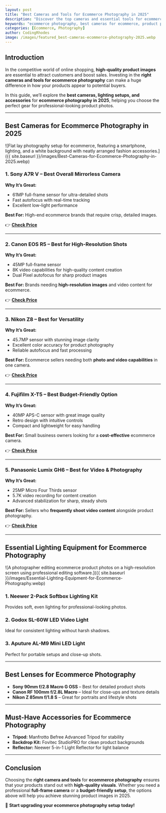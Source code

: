 ```yaml
---
layout: post
title: "Best Cameras and Tools for Ecommerce Photography in 2025"
description: "Discover the top cameras and essential tools for ecommerce photography in 2025. Learn how to capture stunning product images with the best gear."
keywords: "ecommerce photography, best cameras for ecommerce, product photography tools, ecommerce photo setup, 2025 photography gear"
categories: [Ecommerce, Photography]
author: CodingRhodes
image: /images/featured_best-cameras-ecommerce-photography-2025.webp
---
```


## Introduction

In the competitive world of online shopping, **high-quality product images** are essential to attract customers and boost sales. Investing in the **right cameras and tools for ecommerce photography** can make a huge difference in how your products appear to potential buyers.

In this guide, we’ll explore the **best cameras, lighting setups, and accessories** for **ecommerce photography in 2025**, helping you choose the perfect gear for professional-looking product photos.

---

## Best Cameras for Ecommerce Photography in 2025

![Flat lay photography setup for ecommerce, featuring a smartphone, lighting, and a white background with neatly arranged fashion accessories.]({{ site.baseurl }}/images/Best-Cameras-for-Ecommerce-Photography-in-2025.webp)

### **1. Sony A7R V – Best Overall Mirrorless Camera**

**Why It’s Great:**
- 61MP full-frame sensor for ultra-detailed shots
- Fast autofocus with real-time tracking
- Excellent low-light performance

**Best For:** High-end ecommerce brands that require crisp, detailed images.

👉 **[Check Price](#)**

---

### **2. Canon EOS R5 – Best for High-Resolution Shots**

**Why It’s Great:**
- 45MP full-frame sensor
- 8K video capabilities for high-quality content creation
- Dual Pixel autofocus for sharp product images

**Best For:** Brands needing **high-resolution images** and video content for ecommerce.

👉 **[Check Price](#)**

---

### **3. Nikon Z8 – Best for Versatility**

**Why It’s Great:**
- 45.7MP sensor with stunning image clarity
- Excellent color accuracy for product photography
- Reliable autofocus and fast processing

**Best For:** Ecommerce sellers needing both **photo and video capabilities** in one camera.

👉 **[Check Price](#)**

---

### **4. Fujifilm X-T5 – Best Budget-Friendly Option**

**Why It’s Great:**
- 40MP APS-C sensor with great image quality
- Retro design with intuitive controls
- Compact and lightweight for easy handling

**Best For:** Small business owners looking for a **cost-effective** ecommerce camera.

👉 **[Check Price](#)**

---

### **5. Panasonic Lumix GH6 – Best for Video & Photography**

**Why It’s Great:**
- 25MP Micro Four Thirds sensor
- 5.7K video recording for content creation
- Advanced stabilization for sharp, steady shots

**Best For:** Sellers who **frequently shoot video content** alongside product photography.

👉 **[Check Price](#)**

---

## Essential Lighting Equipment for Ecommerce Photography

![A photographer editing ecommerce product photos on a high-resolution screen using professional editing software.]({{ site.baseurl }}/images/Essential-Lighting-Equipment-for-Ecommerce-Photography.webp)

### **1. Neewer 2-Pack Softbox Lighting Kit**
Provides soft, even lighting for professional-looking photos.

### **2. Godox SL-60W LED Video Light**
Ideal for consistent lighting without harsh shadows.

### **3. Aputure AL-M9 Mini LED Light**
Perfect for portable setups and close-up shots.

---

## Best Lenses for Ecommerce Photography

- **Sony 90mm f/2.8 Macro G OSS** – Best for detailed product shots
- **Canon RF 100mm f/2.8L Macro** – Ideal for close-ups and texture details
- **Nikon Z 85mm f/1.8 S** – Great for portraits and lifestyle shots

---

## Must-Have Accessories for Ecommerce Photography

- **Tripod:** Manfrotto Befree Advanced Tripod for stability
- **Backdrop Kit:** Fovitec StudioPRO for clean product backgrounds
- **Reflector:** Neewer 5-in-1 Light Reflector for light balance

---

## Conclusion

Choosing the **right camera and tools** for **ecommerce photography** ensures that your products stand out with **high-quality visuals**. Whether you need a professional **full-frame camera** or a **budget-friendly setup**, the options above will help you achieve stunning product images in 2025.

🚀 **Start upgrading your ecommerce photography setup today!**

